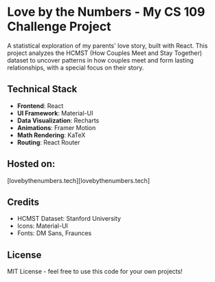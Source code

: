 # Love by the Numbers - My CS 109 Challenge Project

A statistical exploration of my parents' love story, built with React. This project analyzes the HCMST (How Couples Meet and Stay Together) dataset to uncover patterns in how couples meet and form lasting relationships, with a special focus on their story.

## Technical Stack

- **Frontend**: React
- **UI Framework**: Material-UI
- **Data Visualization**: Recharts
- **Animations**: Framer Motion
- **Math Rendering**: KaTeX
- **Routing**: React Router

## Hosted on: 
[lovebythenumbers.tech][lovebythenumbers.tech]

## Credits

- HCMST Dataset: Stanford University
- Icons: Material-UI
- Fonts: DM Sans, Fraunces

## License

MIT License - feel free to use this code for your own projects!
